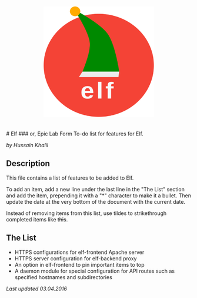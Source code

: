 <p align="center">
<img height="300" width="300" alt="Elf" src="icons/elf-logo.min.svg" style="margin-bottom: 20px">
</p>
# Elf
### or, Epic Lab Form
To-do list for features for Elf.

*by Hussain Khalil*

## Description
This file contains a list of features to be added to Elf.

To add an item, add a new line under the last line in the "The List" section and add the item, prepending it with a "\*" character to make it a bullet. Then update the date at the very bottom of the document with the current date.

Instead of removing items from this list, use tildes to strikethrough completed items like ~~this~~.

## The List
* HTTPS configurations for elf-frontend Apache server
* HTTPS server configuration for elf-backend proxy
* An option in elf-frontend to pin important items to top
* A daemon module for special configuration for API routes such as specified hostnames and subdirectories

*Last updated 03.04.2016*
